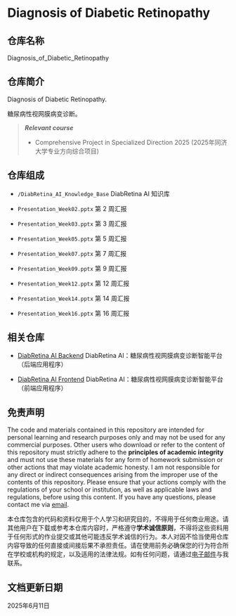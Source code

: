 # Diagnosis of Diabetic Retinopathy

## 仓库名称

Diagnosis_of_Diabetic_Retinopathy

## 仓库简介

Diagnosis of Diabetic Retinopathy.

糖尿病性视网膜病变诊断。

> ***Relevant course***
> * Comprehensive Project in Specialized Direction 2025 (2025年同济大学专业方向综合项目)

## 仓库组成

* `/DiabRetina_AI_Knowledge_Base`
DiabRetina AI 知识库

* `Presentation_Week02.pptx`
第 2 周汇报

* `Presentation_Week03.pptx`
第 3 周汇报

* `Presentation_Week05.pptx`
第 5 周汇报

* `Presentation_Week07.pptx`
第 7 周汇报

* `Presentation_Week09.pptx`
第 9 周汇报

* `Presentation_Week12.pptx`
第 12 周汇报

* `Presentation_Week14.pptx`
第 14 周汇报

* `Presentation_Week16.pptx`
第 16 周汇报

## 相关仓库

* [DiabRetina AI Backend](https://github.com/MinmusLin/DiabRetina_AI_Backend)
DiabRetina AI：糖尿病性视网膜病变诊断智能平台（后端应用程序）

* [DiabRetina AI Frontend](https://github.com/MinmusLin/DiabRetina_AI_Frontend)
DiabRetina AI：糖尿病性视网膜病变诊断智能平台（前端应用程序）

## 免责声明

The code and materials contained in this repository are intended for personal learning and research purposes only and may not be used for any commercial purposes. Other users who download or refer to the content of this repository must strictly adhere to the **principles of academic integrity** and must not use these materials for any form of homework submission or other actions that may violate academic honesty. I am not responsible for any direct or indirect consequences arising from the improper use of the contents of this repository. Please ensure that your actions comply with the regulations of your school or institution, as well as applicable laws and regulations, before using this content. If you have any questions, please contact me via [email](mailto:minmuslin@outlook.com).

本仓库包含的代码和资料仅用于个人学习和研究目的，不得用于任何商业用途。请其他用户在下载或参考本仓库内容时，严格遵守**学术诚信原则**，不得将这些资料用于任何形式的作业提交或其他可能违反学术诚信的行为。本人对因不恰当使用仓库内容导致的任何直接或间接后果不承担责任。请在使用前务必确保您的行为符合所在学校或机构的规定，以及适用的法律法规。如有任何问题，请通过[电子邮件](mailto:minmuslin@outlook.com)与我联系。

## 文档更新日期

2025年6月11日